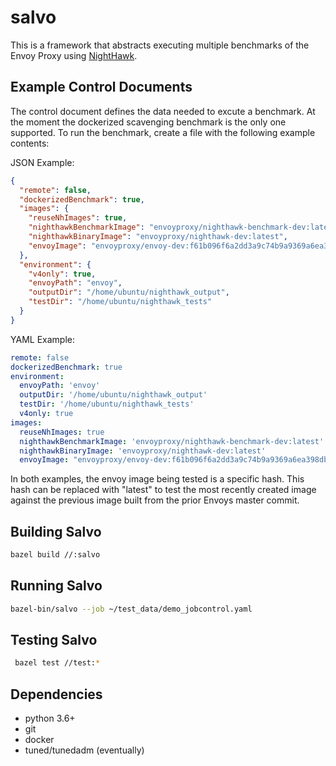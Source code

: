 # salvo

This is a framework that abstracts executing multiple benchmarks of the Envoy Proxy using [NightHawk](https://github.com/envoyproxy/nighthawk).

## Example Control Documents

The control document defines the data needed to excute a benchmark.  At the moment the dockerized scavenging benchmark is the only one supported.  To run the benchmark, create a file with the following example contents:

JSON Example:

```json
{
  "remote": false,
  "dockerizedBenchmark": true,
  "images": {
    "reuseNhImages": true,
    "nighthawkBenchmarkImage": "envoyproxy/nighthawk-benchmark-dev:latest",
    "nighthawkBinaryImage": "envoyproxy/nighthawk-dev:latest",
    "envoyImage": "envoyproxy/envoy-dev:f61b096f6a2dd3a9c74b9a9369a6ea398dbe1f0f"
  },
  "environment": {
    "v4only": true,
    "envoyPath": "envoy",
    "outputDir": "/home/ubuntu/nighthawk_output",
    "testDir": "/home/ubuntu/nighthawk_tests"
  }
}
```

YAML Example:

```yaml
remote: false
dockerizedBenchmark: true
environment:
  envoyPath: 'envoy'
  outputDir: '/home/ubuntu/nighthawk_output'
  testDir: '/home/ubuntu/nighthawk_tests'
  v4only: true
images:
  reuseNhImages: true
  nighthawkBenchmarkImage: 'envoyproxy/nighthawk-benchmark-dev:latest'
  nighthawkBinaryImage: 'envoyproxy/nighthawk-dev:latest'
  envoyImage: "envoyproxy/envoy-dev:f61b096f6a2dd3a9c74b9a9369a6ea398dbe1f0f"
```

In both examples, the envoy image being tested is a specific hash.  This hash can be replaced with "latest" to test the most recently created image against the previous image built from the prior Envoys master commit.


## Building Salvo

```bash
bazel build //:salvo
```

## Running Salvo

```bash
bazel-bin/salvo --job ~/test_data/demo_jobcontrol.yaml
```

## Testing Salvo

```bash
 bazel test //test:*
```

## Dependencies

* python 3.6+
* git
* docker
* tuned/tunedadm (eventually)
